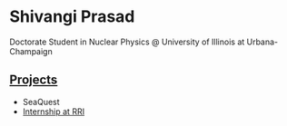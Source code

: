 Shivangi Prasad
==================

Doctorate Student in Nuclear Physics @ University of Illinois at Urbana-Champaign

## [Projects](./assets/)
* SeaQuest
* [Internship at RRI](./assets/sz_rri.pdf)


